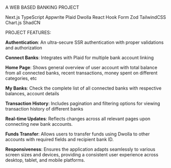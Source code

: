 A WEB BASED BANKING PROJECT

Next.js
TypeScript
Appwrite
Plaid
Dwolla
React Hook Form
Zod
TailwindCSS
Chart.js
ShadCN

PROJECT FEATURES:

**Authentication**: An ultra-secure SSR authentication with proper validations and authorization

**Connect Banks**: Integrates with Plaid for multiple bank account linking

**Home Page**: Shows general overview of user account with total balance from all connected banks, recent transactions, money spent on different categories, etc

**My Banks**: Check the complete list of all connected banks with respective balances, account details

**Transaction History**: Includes pagination and filtering options for viewing transaction history of different banks

**Real-time Updates**: Reflects changes across all relevant pages upon connecting new bank accounts.

**Funds Transfer**: Allows users to transfer funds using Dwolla to other accounts with required fields and recipient bank ID.

**Responsiveness**: Ensures the application adapts seamlessly to various screen sizes and devices, providing a consistent user experience across desktop, tablet, and mobile platforms.
